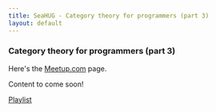 ```yaml
---
title: SeaHUG - Category theory for programmers (part 3)
layout: default
---
```

### Category theory for programmers (part 3)

Here's the [Meetup.com][meetup-sign-up] page.

Content to come soon!

[Playlist][playlist]

[meetup-sign-up]: https://www.meetup.com/SEAHUG/events/252668089
[playlist]: https://www.youtube.com/watch?v=F5uEpKwHqdk&list=PLbgaMIhjbmEn64WVX4B08B4h2rOtueWIL
